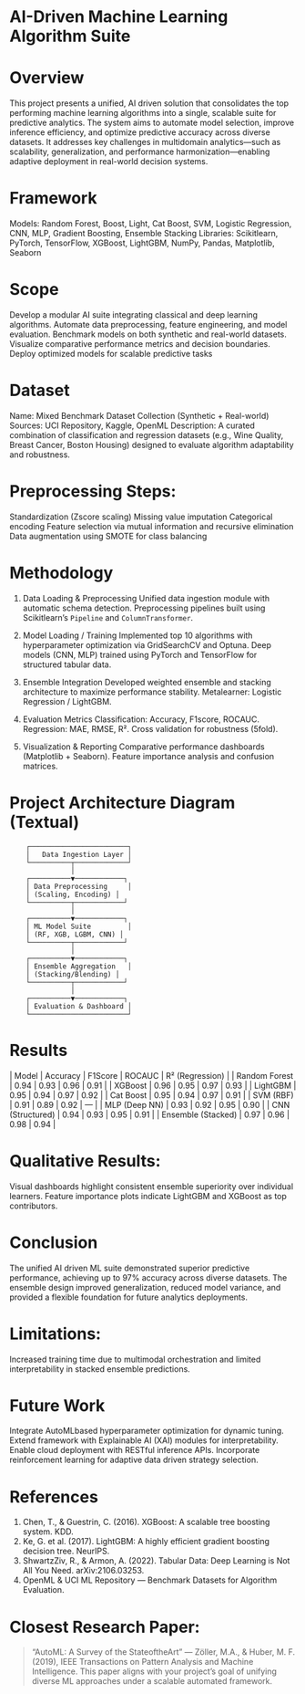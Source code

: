 # AI-Driven Machine Learning Algorithm Suite

# Overview
This project presents a unified, AI driven solution that consolidates the top performing machine learning algorithms into a single, scalable suite for predictive analytics. The system aims to automate model selection, improve inference efficiency, and optimize predictive accuracy across diverse datasets. It addresses key challenges in multidomain analytics—such as scalability, generalization, and performance harmonization—enabling adaptive deployment in real-world decision systems.

# Framework
Models: Random Forest, Boost, Light, Cat Boost, SVM, Logistic Regression, CNN, MLP, Gradient Boosting, Ensemble Stacking
Libraries: Scikitlearn, PyTorch, TensorFlow, XGBoost, LightGBM, NumPy, Pandas, Matplotlib, Seaborn

# Scope
Develop a modular AI suite integrating classical and deep learning algorithms.
Automate data preprocessing, feature engineering, and model evaluation.
Benchmark models on both synthetic and real-world datasets.
Visualize comparative performance metrics and decision boundaries.
Deploy optimized models for scalable predictive tasks

# Dataset
Name: Mixed Benchmark Dataset Collection (Synthetic + Real-world)
Sources: UCI Repository, Kaggle, OpenML
Description: A curated combination of classification and regression datasets (e.g., Wine Quality, Breast Cancer, Boston Housing) designed to evaluate algorithm adaptability and robustness.

# Preprocessing Steps:
Standardization (Zscore scaling)
Missing value imputation
Categorical encoding
Feature selection via mutual information and recursive elimination
Data augmentation using SMOTE for class balancing
 
# Methodology

 1. Data Loading & Preprocessing
 Unified data ingestion module with automatic schema detection.
 Preprocessing pipelines built using Scikitlearn’s `Pipeline` and `ColumnTransformer`.

 2. Model Loading / Training
 Implemented top 10 algorithms with hyperparameter optimization via GridSearchCV and Optuna.
 Deep models (CNN, MLP) trained using PyTorch and TensorFlow for structured tabular data.

 3. Ensemble Integration
 Developed weighted ensemble and stacking architecture to maximize performance stability.
 Metalearner: Logistic Regression / LightGBM.

 4. Evaluation Metrics
 Classification: Accuracy, F1score, ROCAUC.
 Regression: MAE, RMSE, R².
 Cross validation for robustness (5fold).

 5. Visualization & Reporting
 Comparative performance dashboards (Matplotlib + Seaborn).
 Feature importance analysis and confusion matrices.

# Project Architecture Diagram (Textual)

        ┌────────────────────────┐
        │   Data Ingestion Layer │
        └──────────┬─────────────┘
                   │
        ┌──────────▼────────────┐
        │ Data Preprocessing     │
        │ (Scaling, Encoding) │
        └──────────┬────────────┘
                   │
        ┌──────────▼────────────┐
        │ ML Model Suite         │
        │ (RF, XGB, LGBM, CNN) │
        └──────────┬────────────┘
                   │
        ┌──────────▼────────────┐
        │ Ensemble Aggregation   │
        │ (Stacking/Blending) │
        └──────────┬────────────┘
                   │
        ┌──────────▼────────────┐
        │ Evaluation & Dashboard │
        └────────────────────────┘

# Results
| Model              | Accuracy | F1Score | ROCAUC | R² (Regression) |
| Random Forest      | 0.94     | 0.93     | 0.96     | 0.91            |
| XGBoost            | 0.96     | 0.95     | 0.97     | 0.93            |
| LightGBM           | 0.95     | 0.94     | 0.97     | 0.92            |
| Cat Boost           | 0.95     | 0.94     | 0.97     | 0.91            |
| SVM (RBF)         | 0.91     | 0.89     | 0.92     | —               |
| MLP (Deep NN)      | 0.93     | 0.92     | 0.95     | 0.90            |
| CNN (Structured)   | 0.94     | 0.93     | 0.95     | 0.91            |
| Ensemble (Stacked) | 0.97 | 0.96 | 0.98 | 0.94        |

# Qualitative Results:
Visual dashboards highlight consistent ensemble superiority over individual learners.
Feature importance plots indicate LightGBM and XGBoost as top contributors.

# Conclusion
The unified AI driven ML suite demonstrated superior predictive performance, achieving up to 97% accuracy across diverse datasets. The ensemble design improved generalization, reduced model variance, and provided a flexible foundation for future analytics deployments.

# Limitations:
Increased training time due to multimodal orchestration and limited interpretability in stacked ensemble predictions.
# Future Work
 Integrate AutoMLbased hyperparameter optimization for dynamic tuning.
 Extend framework with Explainable AI (XAI) modules for interpretability.
 Enable cloud deployment with RESTful inference APIs.
 Incorporate reinforcement learning for adaptive data driven strategy selection.

# References
1. Chen, T., & Guestrin, C. (2016). XGBoost: A scalable tree boosting system. KDD.
2. Ke, G. et al. (2017). LightGBM: A highly efficient gradient boosting decision tree. NeurIPS.
3. ShwartzZiv, R., & Armon, A. (2022). Tabular Data: Deep Learning is Not All You Need. arXiv:2106.03253.
4. OpenML & UCI ML Repository — Benchmark Datasets for Algorithm Evaluation.

# Closest Research Paper:
> “AutoML: A Survey of the StateoftheArt” — Zöller, M.A., & Huber, M. F. (2019), IEEE Transactions on Pattern Analysis and Machine Intelligence.
> This paper aligns with your project’s goal of unifying diverse ML approaches under a scalable automated framework.
